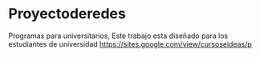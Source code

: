 # Proyectoderedes
Programas para universitarios,
Este trabajo esta diseñado para los estudiantes de universidad https://sites.google.com/view/cursoseideas/p

